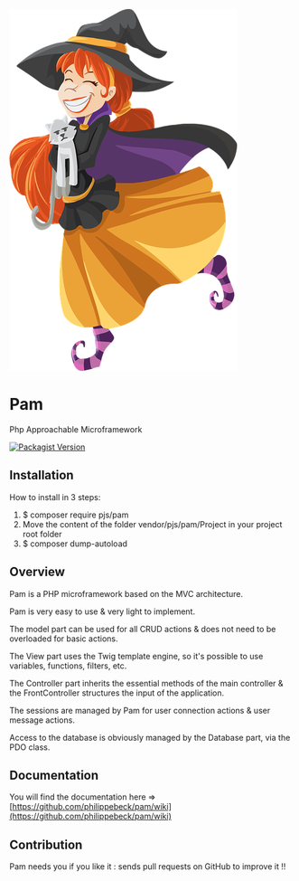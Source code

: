 [![Pam Logo](Project/public/img/pam.png)](https://github.com/philippebeck/pam)

# Pam

Php Approachable Microframework

[![Packagist Version](https://img.shields.io/packagist/v/pjs/pam.svg?label=Packagist)](https://packagist.org/packages/pjs/pam)

## Installation

How to install in 3 steps:

  1. $ composer require pjs/pam
  2. Move the content of the folder vendor/pjs/pam/Project in your project root folder
  3. $ composer dump-autoload

## Overview

Pam is a PHP microframework based on the MVC architecture.

Pam is very easy to use & very light to implement.

The model part can be used for all CRUD actions & does not need to be overloaded for basic actions.

The View part uses the Twig template engine, so it's possible to use variables, functions, filters, etc.

The Controller part inherits the essential methods of the main controller & the FrontController structures the input of the application.

The sessions are managed by Pam for user connection actions & user message actions.

Access to the database is obviously managed by the Database part, via the PDO class.

## Documentation

You will find the documentation here => [https://github.com/philippebeck/pam/wiki](https://github.com/philippebeck/pam/wiki)

## Contribution

Pam needs you if you like it : sends pull requests on GitHub to improve it !!
